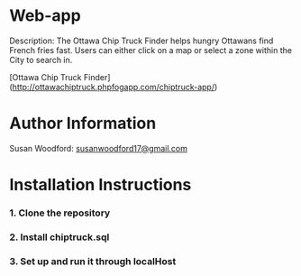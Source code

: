 Web-app
=======

Description: The Ottawa Chip Truck Finder helps hungry Ottawans find French fries fast. Users can either click on a map or select a zone within the City to search in.

[Ottawa Chip Truck Finder] (http://ottawachiptruck.phpfogapp.com/chiptruck-app/)

Author Information
==================

Susan Woodford: susanwoodford17@gmail.com


Installation Instructions
=========================
### 1. Clone the repository
### 2. Install chiptruck.sql
### 3. Set up and run it through localHost